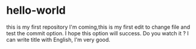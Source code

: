 # hello-world
this is my first repository 
I'm coming,this is my first edit to change file and test the commit option.
I hope this option will success. Do you watch it ? I can write title with English,
I'm very good.
